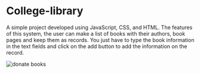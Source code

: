 # College-library
A simple project developed using JavaScript, CSS, and HTML.
The features of this system, the user can make a list of books with their authors, book pages and keep them as records. You just have to type the book information in the text fields and click on the add button to add the information on the record.

![donate books](https://user-images.githubusercontent.com/68656122/122326367-d2bb8900-cf49-11eb-8dbd-0336e23dced3.png)

